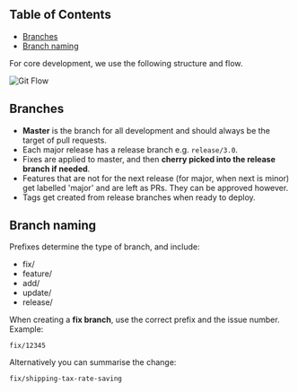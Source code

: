 <!-- START doctoc generated TOC please keep comment here to allow auto update -->
<!-- DON'T EDIT THIS SECTION, INSTEAD RE-RUN doctoc TO UPDATE -->
## Table of Contents

- [Branches](#branches)
- [Branch naming](#branch-naming)

<!-- END doctoc generated TOC please keep comment here to allow auto update -->

For core development, we use the following structure and flow.

![Git Flow](https://github.com/woocommerce/woocommerce/wiki/images/flow.png)

## Branches

* **Master** is the branch for all development and should always be the target of pull requests.
* Each major release has a release branch e.g. `release/3.0`.
* Fixes are applied to master, and then **cherry picked into the release branch if needed**.
* Features that are not for the next release (for major, when next is minor) get labelled 'major' and are left as PRs. They can be approved however.
* Tags get created from release branches when ready to deploy.

## Branch naming

Prefixes determine the type of branch, and include:

* fix/
* feature/
* add/
* update/
* release/

When creating a **fix branch**, use the correct prefix and the issue number. Example:

```
fix/12345
```

Alternatively you can summarise the change:

```
fix/shipping-tax-rate-saving
```